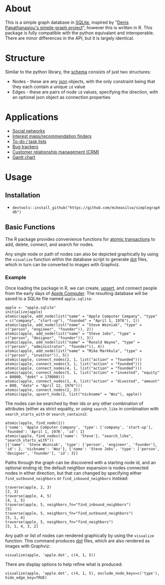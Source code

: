 # About

This is a simple graph database in [SQLite](https://www.sqlite.org/index.html), inspired by "[Denis Papathanasiou's simple-graph project](https://github.com/dpapathanasiou/simple-graph)", however this is written in R.  This package is fully compatible with the python equivalant and interoperable.  There are minor differences in the API, but it is largely identical.

# Structure

Similar to the python library, the [schema](https://github.com/mikeasilva/simplegraphdb/blob/main/tests/schema.sql) consists of just two structures:

* Nodes - these are any [json](https://www.json.org/) objects, with the only constraint being that they each contain a unique `id` value 
* Edges - these are pairs of node `id` values, specifying the direction, with an optional json object as connection properties

# Applications

* [Social networks](https://en.wikipedia.org/wiki/Social_graph)
* [Interest maps/recommendation finders](https://en.wikipedia.org/wiki/Interest_graph)
* [To-do / task lists](https://en.wikipedia.org/wiki/Task_list)
* [Bug trackers](https://en.wikipedia.org/wiki/Open-source_software_development#Bug_trackers_and_task_lists)
* [Customer relationship management (CRM)](https://en.wikipedia.org/wiki/Customer_relationship_management)
* [Gantt chart](https://en.wikipedia.org/wiki/Gantt_chart)

# Usage

## Installation

  - `devtools::install_github("https://github.com/mikeasilva/simplegraphdb")`

## Basic Functions

The R package provides convenience functions for [atomic transactions](https://en.wikipedia.org/wiki/Atomicity_(database_systems)) to add, delete, connect, and search for nodes.

Any single node or path of nodes can also be depicted graphically by using the `visualize` function within the database script to generate [dot](https://graphviz.org/doc/info/lang.html) files, which in turn can be converted to images with Graphviz.

### Example

Once loading the package in R, we can create, [upsert](https://en.wiktionary.org/wiki/upsert), and connect people from the early days of [Apple Computer](https://en.wikipedia.org/wiki/Apple_Inc.). The resulting database will be saved to a SQLite file named `apple.sqlite`:

```
apple <- "apple.sqlite"
initialize(apple)
atomic(apple, add_node(list("name" = "Apple Computer Company", "type" = c("company", "start-up"), "founded" = "April 1, 1976"), 1))
atomic(apple, add_node(list("name" = "Steve Wozniak", "type" = c("person", "engineer", "founder")), 2))
atomic(apple, add_node(list("name" = "Steve Jobs", "type" = c("person", "designer", "founder")), 3))
atomic(apple, add_node(list("name" = "Ronald Wayne", "type" = c("person", "administrator", "founder")), 4))
atomic(apple, add_node(list("name" = "Mike Markkula", "type" = c("person", "investor")), 5))
atomic(apple, connect_nodes(2, 1, list("action" = "founded")))
atomic(apple, connect_nodes(3, 1, list("action" = "founded")))
atomic(apple, connect_nodes(4, 1, list("action" = "founded")))
atomic(apple, connect_nodes(5, 1, list("action" = "invested", "equity" = 80000, "debt" = 170000)))
atomic(apple, connect_nodes(1, 4, list("action" = "divested", "amount" = 800, "date" = "April 12, 1976")))
atomic(apple, connect_nodes(2, 3))
atomic(apple, upsert_node(2, list("nickname" = "Woz"), apple))
```

The nodes can be searched by their ids or any other combination of attributes (either as strict equality, or using `search_like` in combination with `search_starts_with` or `search_contains`):

```
atomic(apple, find_node(1))
{'name': 'Apple Computer Company', 'type': ['company', 'start-up'], 'founded': 'April 1, 1976', 'id': 1}
atomic(apple, find_nodes({'name': 'Steve'}, "search_like", "search_starts_with"))
[{'name': 'Steve Wozniak', 'type': ['person', 'engineer', 'founder'], 'id': 2, 'nickname': 'Woz'}, {'name': 'Steve Jobs', 'type': ['person', 'designer', 'founder'], 'id': 3}]
```

Paths through the graph can be discovered with a starting node id, and an optional ending id; the default neighbor expansion is nodes connected nodes in either direction, but that can changed by specifying either `find_outbound_neighbors` or `find_inbound_neighbors` instead:

```
traverse(apple, 2, 3)
[2, 3]
traverse(apple, 4, 5)
[4, 1, 5]
traverse(apple, 5, neighbors_fn="find_inbound_neighbors")
[5]
traverse(apple, 5, neighbors_fn="find_outbound_neighbors")
[5, 1, 4]
traverse(apple, 5, neighbors_fn="find_neighbors")
[5, 1, 4, 3, 2]
```

Any path or list of nodes can rendered graphically by using the `visualize` function. This command produces [dot](https://graphviz.org/doc/info/lang.html) files, which are also rendered as images with Graphviz:

```
visualize(apple, 'apple.dot', c(4, 1, 5))
```

There are display options to help refine what is produced:

```
visualize(apple, 'apple.dot', c(4, 1, 5), exclude_node_keys=c('type'), hide_edge_key=TRUE)
```
